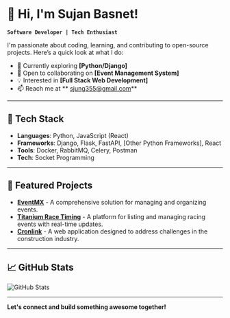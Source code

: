 # 👋 Hi, I'm Sujan Basnet!

**`Software Developer | Tech Enthusiast`**

I'm passionate about coding, learning, and contributing to open-source projects. Here’s a quick look at what I do:

- 🌱 Currently exploring **[Python/Django]**
- 👯 Open to collaborating on **[Event Management System]**
- 💡 Interested in **[Full Stack Web Development]**
- 📫 Reach me at ** sjung355@gmail.com**

---

## 🔧 Tech Stack

- **Languages**: Python, JavaScript (React)
- **Frameworks**: Django, Flask, FastAPI, [Other Python Frameworks], React
- **Tools**: Docker, RabbitMQ, Celery, Postman
- **Tech**: Socket Programming


---

## 🚀 Featured Projects

- **[EventMX](https://eventmx.com)** - A comprehensive solution for managing and organizing events.
- **[Titanium Race Timing]((https://titaniumracetiming.com/))** - A platform for listing and managing racing events with real-time updates.
- **[Cronlink](https://cronlink.ca)** - A web application designed to address challenges in the construction industry.

---

## 📈 GitHub Stats

![GitHub Stats](https://github-readme-stats.vercel.app/api?username=sjb53&show_icons=true&theme=default)

---

**Let's connect and build something awesome together!**
